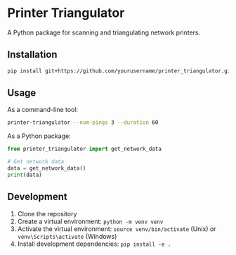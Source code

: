 # Printer Triangulator

A Python package for scanning and triangulating network printers.

## Installation

```bash
pip install git+https://github.com/yourusername/printer_triangulator.git
```

## Usage

As a command-line tool:
```bash
printer-triangulator --num-pings 3 --duration 60
```

As a Python package:
```python
from printer_triangulator import get_network_data

# Get network data
data = get_network_data()
print(data)
```

## Development

1. Clone the repository
2. Create a virtual environment: `python -m venv venv`
3. Activate the virtual environment: `source venv/bin/activate` (Unix) or `venv\Scripts\activate` (Windows)
4. Install development dependencies: `pip install -e .`